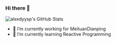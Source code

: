 ### Hi there 👋

![alexdyysp's GitHub Stats](https://github-readme-stats.vercel.app/api?username=alexdyysp&show_icons=true&theme=radical)



- 🔭 I’m currently working for MeituanDianping
- 🌱 I’m currently learning Reactive Programming
<!--
**alexdyysp/alexdyysp** is a ✨ _special_ ✨ repository because its `README.md` (this file) appears on your GitHub profile.

- 👯 I’m looking to collaborate on ...
- 🤔 I’m looking for help with ...
- 💬 Ask me about ...
- 📫 How to reach me: ...
- 😄 Pronouns: ...
- ⚡ Fun fact: ...
-->

